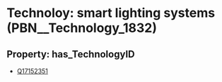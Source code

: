 # Technoloy: __smart lighting systems__ (PBN__Technology_1832)

## Property: has_TechnologyID

* [Q17152351](Q17152351)

